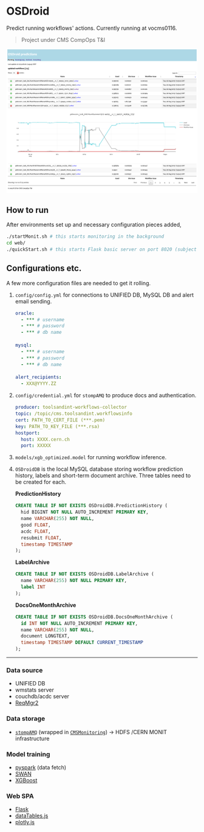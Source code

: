 # OSDroid

Predict running workflows' actions. Currently running at vocms0116.

> Project under CMS CompOps T&I

![](./test/ScreenshotOSDroid.png)

## How to run

After environments set up and necessary configuration pieces added,

```bash
./startMonit.sh # this starts monitoring in the background
cd web/
./quickStart.sh # this starts Flask basic server on port 8020 (subject to change)
```

## Configurations etc.

A few more configuration files are needed to get it rolling.

1. `config/config.yml` for connections to UNIFIED DB, MySQL DB and alert email sending.

   ```yml
   oracle:
     - *** # username
     - *** # password
     - *** # db name

   mysql:
     - *** # username
     - *** # password
     - *** # db name

   alert_recipients:
     - XXX@YYYY.ZZ
   ```

2. `config/credential.yml` for `stompAMQ` to produce docs and authentication.

   ```yml
   producer: toolsandint-workflows-collector
   topic: /topic/cms.toolsandint.workflowsinfo
   cert: PATH_TO_CERT_FILE (***.pem)
   key: PATH_TO_KEY_FILE (***.rsa)
   hostport:
     host: XXXX.cern.ch
     port: XXXXX
   ```

3. `models/xgb_optimized.model` for running workflow inference.

4. `OSDroidDB` is the local MySQL database storing workflow prediction history, labels and short-term document archive.
   Three tables need to be created for each.

   **PredictionHistory**
   ```sql
   CREATE TABLE IF NOT EXISTS OSDroidDB.PredictionHistory (
     hid BIGINT NOT NULL AUTO_INCREMENT PRIMARY KEY,
     name VARCHAR(255) NOT NULL,
     good FLOAT,
     acdc FLOAT,
     resubmit FLOAT,
     timestamp TIMESTAMP
   );
   ```

   **LabelArchive**
   ```sql
   CREATE TABLE IF NOT EXISTS OSDroidDB.LabelArchive (
     name VARCHAR(255) NOT NULL PRIMARY KEY,
     label INT
   );
   ```

   **DocsOneMonthArchive**
   ```sql
   CREATE TABLE IF NOT EXISTS OSDroidDB.DocsOneMonthArchive (
     id INT NOT NULL AUTO_INCREMENT PRIMARY KEY,
     name VARCHAR(255) NOT NULL,
     document LONGTEXT,
     timestamp TIMESTAMP DEFAULT CURRENT_TIMESTAMP
   );
   ```

---

### Data source

- UNIFIED DB
- wmstats server
- couchdb/acdc server
- [ReqMgr2](https://github.com/dmwm/WMCore/wiki/reqmgr2-apis)

### Data storage

- [`stompAMQ`](https://github.com/jasonrbriggs/stomp.py) (wrapped in [`CMSMonitoring`](https://github.com/dmwm/CMSMonitoring)) -> HDFS /CERN MONIT infrastructure

### Model training

- [pyspark](https://github.com/apache/spark/tree/master/python) (data fetch)
- [SWAN](https://swan.cern.ch/)
- [XGBoost](https://github.com/dmlc/xgboost)

### Web SPA

- [Flask](https://github.com/pallets/flask)
- [dataTables.js](https://github.com/DataTables/DataTables)
- [plotly.js](https://github.com/plotly/plotly.js/)

